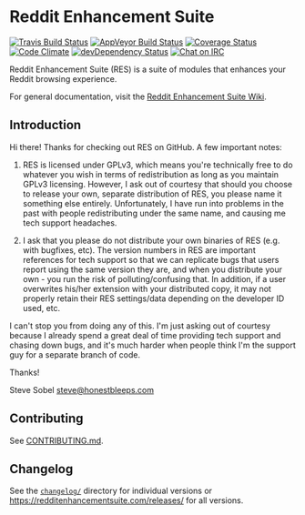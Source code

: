 # Reddit Enhancement Suite

[![Travis Build Status](https://travis-ci.org/honestbleeps/Reddit-Enhancement-Suite.svg?branch=master)](https://travis-ci.org/honestbleeps/Reddit-Enhancement-Suite)
[![AppVeyor Build Status](https://ci.appveyor.com/api/projects/status/github/honestbleeps/Reddit-Enhancement-Suite?branch=master&svg=true)](https://ci.appveyor.com/project/honestbleeps/Reddit-Enhancement-Suite)
[![Coverage Status](https://coveralls.io/repos/github/honestbleeps/Reddit-Enhancement-Suite/badge.svg?branch=master)](https://coveralls.io/github/honestbleeps/Reddit-Enhancement-Suite?branch=master)
[![Code Climate](https://codeclimate.com/github/honestbleeps/Reddit-Enhancement-Suite/badges/gpa.svg)](https://codeclimate.com/github/honestbleeps/Reddit-Enhancement-Suite)
[![devDependency Status](https://david-dm.org/honestbleeps/Reddit-Enhancement-Suite/dev-status.svg)](https://david-dm.org/honestbleeps/Reddit-Enhancement-Suite#info=devDependencies)
[![Chat on IRC](https://img.shields.io/badge/irc-%23enhancement-blue.svg)](http://webchat.snoonet.org/#enhancement)

Reddit Enhancement Suite (RES) is a suite of modules that enhances your Reddit browsing experience.

For general documentation, visit the [Reddit Enhancement Suite Wiki](https://www.reddit.com/r/Enhancement/wiki/index).

## Introduction

Hi there! Thanks for checking out RES on GitHub. A few important notes:

1. RES is licensed under GPLv3, which means you're technically free to do whatever you wish in terms of redistribution as long as you maintain GPLv3 licensing. However, I ask out of courtesy that should you choose to release your own, separate distribution of RES, you please name it something else entirely. Unfortunately, I have run into problems in the past with people redistributing under the same name, and causing me tech support headaches.

2. I ask that you please do not distribute your own binaries of RES (e.g. with bugfixes, etc). The version numbers in RES are important references for tech support so that we can replicate bugs that users report using the same version they are, and when you distribute your own - you run the risk of polluting/confusing that. In addition, if a user overwrites his/her extension with your distributed copy, it may not properly retain their RES settings/data depending on the developer ID used, etc.

I can't stop you from doing any of this. I'm just asking out of courtesy because I already spend a great deal of time providing tech support and chasing down bugs, and it's much harder when people think I'm the support guy for a separate branch of code.

Thanks!

Steve Sobel
steve@honestbleeps.com

## Contributing

See [CONTRIBUTING.md](/CONTRIBUTING.md).

## Changelog

See the [`changelog/`](/changelog) directory for individual versions or https://redditenhancementsuite.com/releases/ for all versions.
